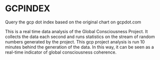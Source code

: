 # GCPINDEX
Query the gcp dot index based on the original chart on gcpdot.com 

This is a real time data analysis of the Global Consciousness Project. It collects the data each second and runs statistics on the stream of random numbers generated by the project. This gcp project analysis is run 10 minutes behind the generation of the data. In this way, it can be seen as a real-time indicator of global consciousness coherence.
